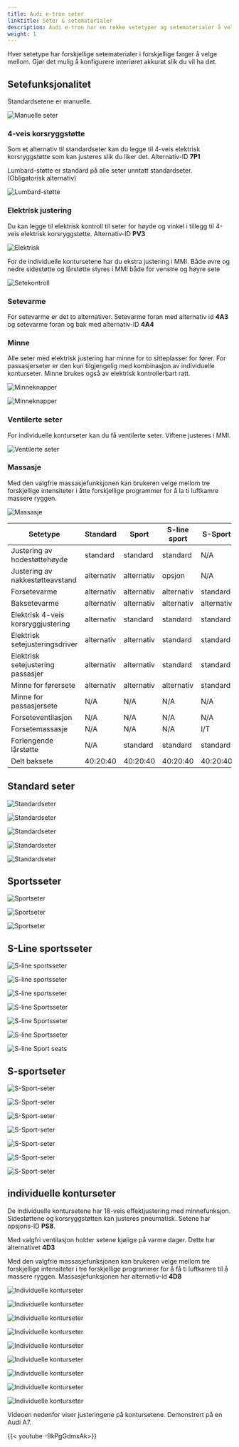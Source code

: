 ```yaml
---
title: Audi e-tron seter
linktitle: Seter & setematerialer
description: Audi e-tron har en rekke setetyper og setematerialer å velge mellom
weight: 1
---
```


Hver setetype har forskjellige setematerialer i forskjellige farger å velge mellom. Gjør det mulig å konfigurere interiøret akkurat slik du vil ha det.

## Setefunksjonalitet

Standardsetene er manuelle.

![Manuelle seter](seats_control_manual.jpg "Manuell sete med manuell kontroll av høyde og vinkel")

### 4-veis korsryggstøtte

Som et alternativ til standardseter kan du legge til 4-veis elektrisk korsryggstøtte som kan justeres slik du liker det. Alternativ-ID **7P1**

Lumbard-støtte er standard på alle seter unntatt standardseter. (Obligatorisk alternativ)

![Lumbard-støtte](seats_control_manualwithlumbard.jpg "Manuell sete med elektrisk korsryggjustering")

### Elektrisk justering

Du kan legge til elektrisk kontroll til seter for høyde og vinkel i tillegg til 4-veis elektrisk korsryggstøtte. Alternativ-ID **PV3**

![Elektrisk](seats_control_electricwithlumbard.jpg "Elektriske seter med elektrisk lumbardkontroll")

For de individuelle kontursetene har du ekstra justering i MMI.
Både øvre og nedre sidestøtte og lårstøtte styres i MMI både for venstre og høyre sete

![Setekontroll](seats_control_plus.jpg "Elektrisk justering av individuelle konturseter")

### Setevarme

For setevarme er det to alternativer. Setevarme foran med alternativ id **4A3** og setevarme foran og bak med
alternativ-ID **4A4**

### Minne

Alle seter med elektrisk justering har minne for to sitteplasser for fører. For passasjerseter er den kun tilgjengelig med kombinasjon
av individuelle konturseter. Minne brukes også av elektrisk kontrollerbart ratt.

![Minneknapper](memory_left.jpg "Forhåndsinnstilt minne i førerdøren")

![Minneknapper](memory_right.jpg "Forhåndsinnstilt minne i passasjerdør")

### Ventilerte seter

For individuelle konturseter kan du få ventilerte seter. Viftene justeres i MMI.

![Ventilerte seter](ventilationcontrol.jpg "Ventilasjonen styres i mmi")

### Massasje

Med den valgfrie massasjefunksjonen kan brukeren velge mellom tre forskjellige intensiteter i åtte forskjellige programmer for å la ti luftkamre massere ryggen.

![Massasje](massage.jpg "Massasjekontroll i MMI")

| **Setetype** | **Standard** | **Sport** | **S-line sport**| **S-Sport** | **Contur** |
|-------|-------|-------|-------|-------|-------|
|Justering av hodestøttehøyde| standard | standard | standard |N/A |standard |
|Justering av nakkestøtteavstand| alternativ | alternativ |opsjon |N/A |standard |
|Forsetevarme| alternativ | alternativ | alternativ |standard | standard |
|Baksetevarme| alternativ | alternativ | alternativ | alternativ | alternativ |
|Elektrisk 4-veis korsryggjustering |alternativ | standard | standard |standard | standard |
|Elektrisk setejusteringsdriver | alternativ | alternativ | standard |standard | standard |
|Elektrisk setejustering passasjer | alternativ | alternativ | standard |standard | standard |
|Minne for førersete | alternativ | alternativ | alternativ | standard | standard |
|Minne for passasjersete | N/A | N/A | N/A |N/A | standard |
|Forseteventilasjon| N/A | N/A | N/A |N/A |alternativ |
|Forsetemassasje| N/A | N/A | N/A |I/T |alternativ |
|Forlengende lårstøtte |N/A | standard |standard |standard | standard |
|Delt baksete | 40:20:40 | 40:20:40 | 40:20:40 |40:20:40 | 40:20:40 |

## Standard seter

![Standardseter](seats_standard_1.jpg "Standardseter i beige skinn")

![Standardseter](seats_standard_2.jpg "Standardseter i sort skinn")

![Standardseter](seats_standard_3.jpg "Standardseter i brunt skinn")

![Standardseter](seats_standard_4.jpg "Standardseter i stoff")

![Standardseter](seats_standard_5.jpg "Standardseter i stoff")

## Sportsseter

![Sportseter](seats_sportseats_1.jpg "Sportseter i svart Valcona-skinn")

![Sportseter](seats_sportseats_2.jpg "Sportseter i svart Valcona-skinn")

![Sportseter](seats_sportseats_3.jpg "Sportseter i Alcantara")

## S-Line sportsseter

![S-line sportsseter](seats_slinesportseats_1.jpg "S-line sportsseter")

![S-line sportsseter](seats_slinesportseats_2.jpg "S-line sportsseter")

![S-line sportsseter](seats_slinesportseats_3.jpg "S-line sportsseter")

![S-line Sportsseter](seats_slinesportseats_4.jpg "S-line Sportsseter med Alcantara Frequenz/skinn")

![S-line Sportsseter](seats_slinesportseats_5.jpg "S-line Sportsseter med Alcantara Frequenz/skinn")

![S-line Sportsseter](seats_slinesportseats_6.jpg "S-line Sportsseter med Alcantara Frequenz/skinn")

![S-line Sport seats](seats_slinesportseats_7.jpg "S-line Sportsseter med Alcantara Frequenz/skinn og oransje søm fra 2022 Black edition")

## S-sportseter

![S-Sport-seter](seats_ssportseats_5.jpg "S-Sport-seter i svart Valcona-skinn")

![S-Sport-seter](seats_ssportseats_6.jpg "S-Sport-seter i svart Valcona-skinn")

![S-Sport-seter](seats_ssportseats_1.jpg "S-Sport-seter i svart Valcona-skinn")

![S-Sport-seter](seats_ssportseats_2.jpg "S-Sport-seter i rotorgrå Valcona-skinn")

![S-Sport-seter](seats_ssportseats_3.jpg "S-Sport-seter i rotorgrå Valcona-skinn")

![S-Sport-seter](seats_ssportseats_4.jpg "S-Sport-seter i rotorgrå Valcona-skinn")

![S-Sport-seter](seats_ssportseats_7.jpg "S-Sport-seter i arras rødt Valcona-skinn")

## individuelle konturseter

 De individuelle kontursetene har 18-veis effektjustering med minnefunksjon. Sidestøttene og korsryggstøtten kan justeres pneumatisk.
 Setene har opsjons-ID **PS8**.

Med valgfri ventilasjon holder setene kjølige på varme dager. Dette har alternativet **4D3**

Med den valgfrie massasjefunksjonen kan brukeren velge mellom tre forskjellige intensiteter i tre forskjellige programmer for å få ti luftkamre til å massere ryggen.
Massasjefunksjonen har alternativ-id **4D8**
 
![Individuelle konturseter](seats_individualcontour_1.jpg "Individuelle konturseter")

![Individuelle konturseter](seats_individualcontour_2.jpg "Individuelle konturseter")

![Individuelle konturseter](seats_individualcontour_3.jpg "Individuelle konturseter")

![Individuelle konturseter](seats_individualcontour_4.jpg "Individuelle konturseter")

![Individuelle konturseter](seats_individualcontour_5.jpg "Individuelle konturseter")

![Individuelle konturseter](seats_individualcontour_7.jpg "Individuelle konturseter i svart Valcona-skinn")

![Individuelle konturseter](seats_individualcontour_8.jpg "Individuelle konturseter i svart Valcona-skinn")

![Individuelle konturseter](seats_individualcontour_9.jpg "Individuelle konturseter i perforert svart Valcona-skinn med ventilasjon")

![Individuelle konturseter](seats_individualcontour_10.jpg "Individuelle konturseter i perforert svart Valcona-skinn med ventilasjon")

Videoen nedenfor viser justeringene på kontursetene. Demonstrert på en Audi A7.

{{< youtube -9kPgGdmxAk>}}